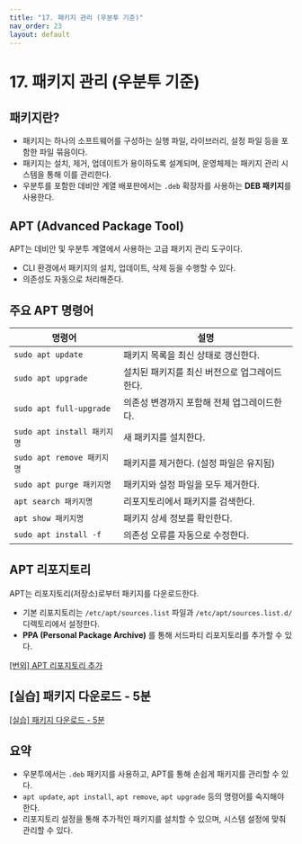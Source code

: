 ```yaml
---
title: "17. 패키지 관리 (우분투 기준)"
nav_order: 23
layout: default
---
```


# 17. 패키지 관리 (우분투 기준)

## 패키지란?

* 패키지는 하나의 소프트웨어를 구성하는 실행 파일, 라이브러리, 설정 파일 등을 포함한 파일 묶음이다.
* 패키지는 설치, 제거, 업데이트가 용이하도록 설계되며, 운영체제는 패키지 관리 시스템을 통해 이를 관리한다.
* 우분투를 포함한 데비안 계열 배포판에서는 `.deb` 확장자를 사용하는 **DEB 패키지**를 사용한다.

## APT (Advanced Package Tool)

APT는 데비안 및 우분투 계열에서 사용하는 고급 패키지 관리 도구이다.

* CLI 환경에서 패키지의 설치, 업데이트, 삭제 등을 수행할 수 있다.
* 의존성도 자동으로 처리해준다.


## 주요 APT 명령어

| 명령어                     | 설명                        |
| ----------------------- | ------------------------- |
| `sudo apt update`       | 패키지 목록을 최신 상태로 갱신한다.      |
| `sudo apt upgrade`      | 설치된 패키지를 최신 버전으로 업그레이드한다. |
| `sudo apt full-upgrade` | 의존성 변경까지 포함해 전체 업그레이드한다.  |
| `sudo apt install 패키지명` | 새 패키지를 설치한다.              |
| `sudo apt remove 패키지명`  | 패키지를 제거한다. (설정 파일은 유지됨)   |
| `sudo apt purge 패키지명`   | 패키지와 설정 파일을 모두 제거한다.      |
| `apt search 패키지명`       | 리포지토리에서 패키지를 검색한다.        |
| `apt show 패키지명`         | 패키지 상세 정보를 확인한다.          |
| `sudo apt install -f`   | 의존성 오류를 자동으로 수정한다.        |


## APT 리포지토리

APT는 리포지토리(저장소)로부터 패키지를 다운로드한다.

* 기본 리포지토리는 `/etc/apt/sources.list` 파일과 `/etc/apt/sources.list.d/` 디렉토리에서 설정한다.
* **PPA (Personal Package Archive)** 를 통해 서드파티 리포지토리를 추가할 수 있다.

[[번외] APT 리포지토리 추가](extra/repository.md)


## [실습] 패키지 다운로드 - 5분

[[실습] 패키지 다운로드 - 5분](training/package.md)

## 요약

* 우분투에서는 `.deb` 패키지를 사용하고, APT를 통해 손쉽게 패키지를 관리할 수 있다.
* `apt update`, `apt install`, `apt remove`, `apt upgrade` 등의 명령어를 숙지해야 한다.
* 리포지토리 설정을 통해 추가적인 패키지를 설치할 수 있으며, 시스템 설정에 맞춰 관리할 수 있다.